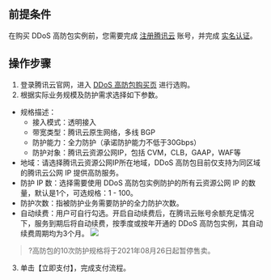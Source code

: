 ## 前提条件
在购买 DDoS 高防包实例前，您需要完成 [注册腾讯云](https://cloud.tencent.com/document/product/378/17985) 账号，并完成 [实名认证](https://cloud.tencent.com/document/product/378/3629)。

## 操作步骤
1. 登录腾讯云官网，进入 [DDoS 高防包购买页](https://buy.cloud.tencent.com/antiddos#/native) 进行选购。
2. 根据实际业务规模及防护需求选择如下参数。
 - 规格描述：
    - 接入模式：透明接入
    - 带宽类型：腾讯云原生网络，多线 BGP
    - 防护能力：全力防护（承诺防护能力不低于30Gbps）
    - 防护对象：腾讯云资源公网IP，包括 CVM，CLB，GAAP，WAF等
 - 地域：请选择腾讯云资源公网IP所在地域，DDoS 高防包目前仅支持为同区域的腾讯云公网 IP 提供高防服务。
 - 防护 IP 数：选择需要使用 DDoS 高防包实例防护的所有云资源公网 IP 的数量，默认是1个，可选规格：1 - 100。
 - 防护次数：指被防护业务需要防护的全力防护次数。
 - 自动续费：用户可自行勾选。开启自动续费后，在腾讯云账号余额充足情况下，服务到期后将自动续费，按季度或按年开通的 DDoS 高防包实例，其自动续费周期均为3个月。
![](https://main.qcloudimg.com/raw/07a753ab0982972b2b8b2adec9f8f254.png)
>?高防包的10次防护规格将于2021年08月26日起暂停售卖。
3. 单击【立即支付】，完成支付流程。

